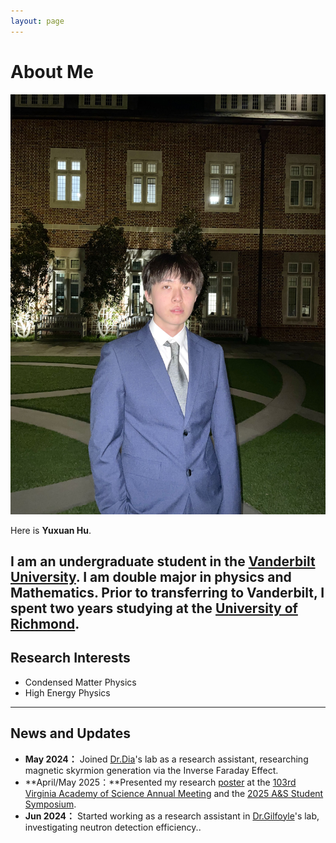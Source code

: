 ```yaml
---
layout: page
---
```


# About Me

<img src="images/yuxuanhu(1).jpg" alt="Yuxuan Hu" class="floatpic">

Here is **Yuxuan Hu**.<br>

I am an undergraduate student in the [Vanderbilt University](https://www.vanderbilt.edu/). I am double major in physics and Mathematics. Prior to transferring to Vanderbilt, I spent two years studying at the [University of Richmond](https://www.richmond.edu/).
---

## Research Interests

- Condensed Matter Physics
- High Energy Physics

---

## News and Updates
- **May 2024：** Joined [Dr.Dia](https://mdiaslab.com/)'s lab as a research assistant, researching magnetic skyrmion generation via the Inverse Faraday Effect.
- **April/May 2025：**Presented my research [poster](/file/poster%20draft.pdf) at the [103rd Virginia Academy of Science Annual Meeting](https://vacadsci.org/2025-annual-meeting/) and the [2025 A&S Student Symposium](https://as.richmond.edu/student-research/symposium/index.html).
- **Jun 2024：** Started working as a research assistant in [Dr.Gilfoyle](https://facultystaff.richmond.edu/~ggilfoyl/GPGHome.html)'s lab, investigating neutron detection efficiency..

<br>


